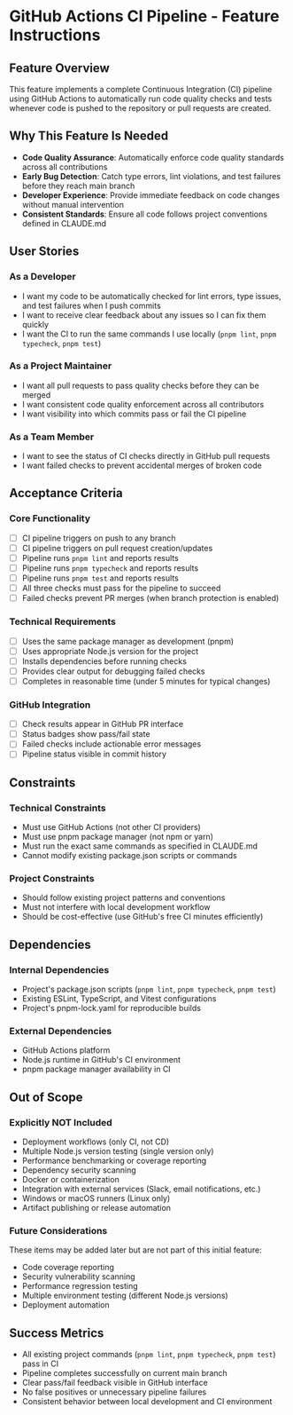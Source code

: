 # GitHub Actions CI Pipeline - Feature Instructions

## Feature Overview

This feature implements a complete Continuous Integration (CI) pipeline using GitHub Actions to automatically run code quality checks and tests whenever code is pushed to the repository or pull requests are created.

## Why This Feature Is Needed

- **Code Quality Assurance**: Automatically enforce code quality standards across all contributions
- **Early Bug Detection**: Catch type errors, lint violations, and test failures before they reach main branch
- **Developer Experience**: Provide immediate feedback on code changes without manual intervention
- **Consistent Standards**: Ensure all code follows project conventions defined in CLAUDE.md

## User Stories

### As a Developer
- I want my code to be automatically checked for lint errors, type issues, and test failures when I push commits
- I want to receive clear feedback about any issues so I can fix them quickly
- I want the CI to run the same commands I use locally (`pnpm lint`, `pnpm typecheck`, `pnpm test`)

### As a Project Maintainer
- I want all pull requests to pass quality checks before they can be merged
- I want consistent code quality enforcement across all contributors
- I want visibility into which commits pass or fail the CI pipeline

### As a Team Member
- I want to see the status of CI checks directly in GitHub pull requests
- I want failed checks to prevent accidental merges of broken code

## Acceptance Criteria

### Core Functionality
- [ ] CI pipeline triggers on push to any branch
- [ ] CI pipeline triggers on pull request creation/updates
- [ ] Pipeline runs `pnpm lint` and reports results
- [ ] Pipeline runs `pnpm typecheck` and reports results  
- [ ] Pipeline runs `pnpm test` and reports results
- [ ] All three checks must pass for the pipeline to succeed
- [ ] Failed checks prevent PR merges (when branch protection is enabled)

### Technical Requirements
- [ ] Uses the same package manager as development (pnpm)
- [ ] Uses appropriate Node.js version for the project
- [ ] Installs dependencies before running checks
- [ ] Provides clear output for debugging failed checks
- [ ] Completes in reasonable time (under 5 minutes for typical changes)

### GitHub Integration
- [ ] Check results appear in GitHub PR interface
- [ ] Status badges show pass/fail state
- [ ] Failed checks include actionable error messages
- [ ] Pipeline status visible in commit history

## Constraints

### Technical Constraints
- Must use GitHub Actions (not other CI providers)
- Must use pnpm package manager (not npm or yarn)
- Must run the exact same commands as specified in CLAUDE.md
- Cannot modify existing package.json scripts or commands

### Project Constraints
- Should follow existing project patterns and conventions
- Must not interfere with local development workflow
- Should be cost-effective (use GitHub's free CI minutes efficiently)

## Dependencies

### Internal Dependencies
- Project's package.json scripts (`pnpm lint`, `pnpm typecheck`, `pnpm test`)
- Existing ESLint, TypeScript, and Vitest configurations
- Project's pnpm-lock.yaml for reproducible builds

### External Dependencies
- GitHub Actions platform
- Node.js runtime in GitHub's CI environment
- pnpm package manager availability in CI

## Out of Scope

### Explicitly NOT Included
- Deployment workflows (only CI, not CD)
- Multiple Node.js version testing (single version only)
- Performance benchmarking or coverage reporting
- Dependency security scanning
- Docker or containerization
- Integration with external services (Slack, email notifications, etc.)
- Windows or macOS runners (Linux only)
- Artifact publishing or release automation

### Future Considerations
These items may be added later but are not part of this initial feature:
- Code coverage reporting
- Security vulnerability scanning
- Performance regression testing
- Multiple environment testing (different Node.js versions)
- Deployment automation

## Success Metrics

- All existing project commands (`pnpm lint`, `pnpm typecheck`, `pnpm test`) pass in CI
- Pipeline completes successfully on current main branch
- Clear pass/fail feedback visible in GitHub interface
- No false positives or unnecessary pipeline failures
- Consistent behavior between local development and CI environment